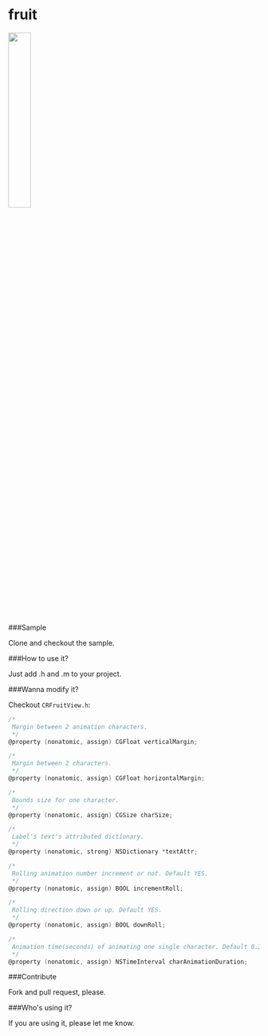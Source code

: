 fruit
=====

<img src="https://raw.githubusercontent.com/croath/fruit/master/doc/fruit.gif" width=30% />

###Sample

Clone and checkout the sample.

###How to use it?

Just add .h and .m to your project.

###Wanna modify it?

Checkout `CRFruitView.h`:

```objective-c
/*
 Margin between 2 animation characters.
 */
@property (nonatomic, assign) CGFloat verticalMargin;

/*
 Margin between 2 characters.
 */
@property (nonatomic, assign) CGFloat horizontalMargin;

/*
 Bounds size for one character.
 */
@property (nonatomic, assign) CGSize charSize;

/*
 Label's text's attributed dictionary.
 */
@property (nonatomic, strong) NSDictionary *textAttr;

/*
 Rolling animation number increment or not. Default YES.
 */
@property (nonatomic, assign) BOOL incrementRoll;

/*
 Rolling direction down or up. Default YES.
 */
@property (nonatomic, assign) BOOL downRoll;

/*
 Animation time(seconds) of animating one single character. Default 0.3.
 */
@property (nonatomic, assign) NSTimeInterval charAnimationDuration;

```

###Contribute

Fork and pull request, please.

###Who's using it?

If you are using it, please let me know.


